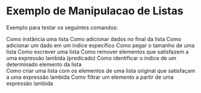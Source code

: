 # Exemplo de Manipulacao de Listas

Exemplo para testar os seguintes comandos:

Como instância uma lista
Como adicionar dados no final da lista
Como adicionar um dado em um índice específico
Como pegar o tamanho de uma lista
Como escrever uma lista
Como remover elementos que satisfazem a uma expressão lambida (predicado)
Como identificar o índice de um determinado elemento da lista	
Como criar uma lista com os elementos de uma lista original que satisfaçam a uma expressão lambida
Como filtrar um elemento a partir de uma expressão lambida
